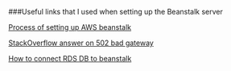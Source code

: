###Useful links that I used when setting up the Beanstalk server

[Process of setting up AWS beanstalk](https://pragmaticintegrator.wordpress.com/2016/07/12/run-your-spring-boot-application-on-aws-using-elastic-beanstalk/
)

[StackOverflow answer on 502 bad gateway](https://stackoverflow.com/questions/37755765/spring-boot-application-deployed-on-elastic-beanstalk-java-environment-returns-5?noredirect=1&lq=1)

[How to connect RDS DB to beanstalk](https://docs.aws.amazon.com/elasticbeanstalk/latest/dg/AWSHowTo.RDS.html)
